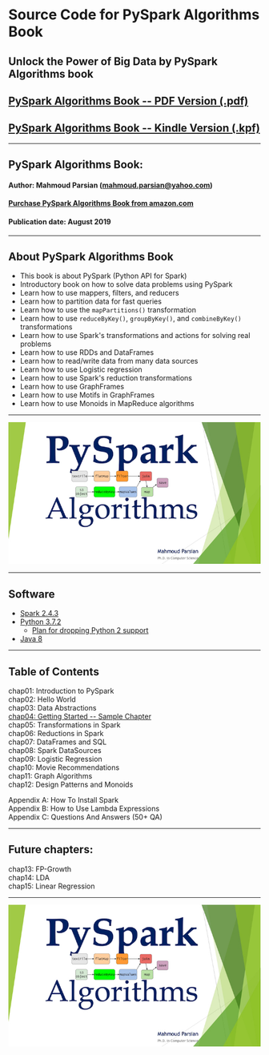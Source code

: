 # Source Code for PySpark Algorithms Book

## Unlock the Power of Big Data by PySpark Algorithms book

## [PySpark Algorithms Book -- PDF Version (.pdf)](https://www.amazon.com/PySpark-Algorithms-Mahmoud-Parsian-ebook/dp/B07WQHTVCJ/)

## [PySpark Algorithms Book -- Kindle Version (.kpf)](https://www.amazon.com/dp/B07X4B2218/ref=sr_1_2)

---


## PySpark Algorithms Book:
#### Author: Mahmoud Parsian (<mahmoud.parsian@yahoo.com>)
#### [Purchase PySpark Algorithms Book from amazon.com](https://www.amazon.com/dp/B07X4B2218/ref=sr_1_2)
#### Publication date: August 2019

---

## About PySpark Algorithms Book
* This book is about PySpark (Python API for Spark)
* Introductory book on how to solve data problems using PySpark
* Learn how to use mappers, filters, and reducers
* Learn how to partition data for fast queries
* Learn how to use the `mapPartitions()` transformation
* Learn how to use `reduceByKey()`, `groupByKey()`, and `combineByKey()` transformations
* Learn how to use Spark's transformations and actions for solving real problems
* Learn how to use RDDs and DataFrames
* Learn how to read/write data from many data sources
* Learn how to use Logistic regression
* Learn how to use Spark's reduction transformations
* Learn how to use GraphFrames
* Learn how to use Motifs in GraphFrames
* Learn how to use Monoids in MapReduce algorithms 

---

[![PySpark Algorithms Book](./images/pyspark_algorithms0.jpg)](https://www.amazon.com/PySpark-Algorithms-Mahmoud-Parsian-ebook/dp/B07WQHTVCJ/)

---

## Software

* [Spark 2.4.3](http://spark.apache.org)
* [Python 3.7.2](https://www.python.org/ftp/python/3.7.4/python-3.7.4-macosx10.9.pkg)
	* [Plan for dropping Python 2 support](http://spark.apache.org/news/plan-for-dropping-python-2-support.html)
* [Java 8](https://www.oracle.com/technetwork/java/javase/downloads/jdk8-downloads-2133151.html)

---

## Table of Contents

chap01: Introduction to PySpark  
chap02: Hello World  
chap03: Data Abstractions  
[chap04: Getting Started -- Sample Chapter](./sample_chapters/)  
chap05: Transformations in Spark  
chap06: Reductions in Spark  
chap07: DataFrames and SQL  
chap08: Spark DataSources  
chap09: Logistic Regression  
chap10: Movie Recommendations  
chap11: Graph Algorithms  
chap12: Design Patterns and Monoids  

Appendix A: How To Install Spark  
Appendix B: How to Use Lambda Expressions  
Appendix C: Questions And Answers (50+ QA)  

---

## Future chapters:

chap13: FP-Growth  
chap14: LDA  
chap15: Linear Regression  

[//]: # (metadata:)
[//]: # (Spark, PySpark, Python)
[//]: # (MapReduce, Distributed Algorithms, map, mappers, filters, reduce, reducers, reductions,  partitioners)
[//]: # (big data, Transformations, Actions, RDDs, DataFrames, SQL, Graph Algorithms)
[//]: # (Data Abstractions, Reductions in Spark, Design Patterns and Monoids)
[//]: # (Machine Learning, Logistic Regression, Spark Data Sources)
[//]: # (Resilient Distributed Datasets, Partitioning, Data Partitioning)

---

[![PySpark Algorithms Book](./images/pyspark_algorithms0.jpg)](https://www.amazon.com/PySpark-Algorithms-Mahmoud-Parsian-ebook/dp/B07WQHTVCJ/)
